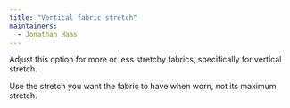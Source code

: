 ```yaml
---
title: "Vertical fabric stretch"
maintainers:
  - Jonathan Haas
---
```


Adjust this option for more or less stretchy fabrics, specifically for vertical stretch.

Use the stretch you want the fabric to have when worn, not its maximum stretch.
